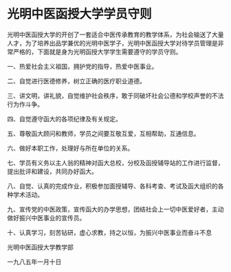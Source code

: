 # 光明中医函授大学学员守则

光明中医函授大学的开创了一套适合中医传承教育的教学体系，为社会输送了大量人才，为了培养出品学兼优的光明中医学子，光明中医函授大学对待学员管理是非常严格的，下面就是身为光明函授大学学生需要遵守的学员守则。

一、热爱社会主义祖国，拥护党的指导，热爱中医事业。

二、自觉进行医德修养，树立正确的医疗职业道德。

三、讲文明，讲礼貌，自觉维护社会秩序，敢于同破坏社会公德和学校声誉的不法行为作斗争。

四、自觉遵守函大的各项纪律及有关规定。　

五、尊敬函大顾问和教师，学员之间要互敬互爱，互相帮助，互通信息。

六、做好本职工作，处理好与所在单位的关系。

七、学员有义务以主人翁的精神对函大总校，分校及函授辅导站的工作进行监督，提出批评和建设，共同办好函大。

八、自觉、认真的完成作业，积极参加面授辅导、各科考查、考试及函大组织的各种学术活动。　

九、宣传党的中医政策，宣传函大的办学思想，团结社会上一切中医爱好者，主动做好振兴中医事业的宣传员。

十、认真学习，刻苦钻研，虚心求教，持之以恒，为振兴中医事业而奋斗不息

光明中医函授大学教学部

一九八五年一月十日

